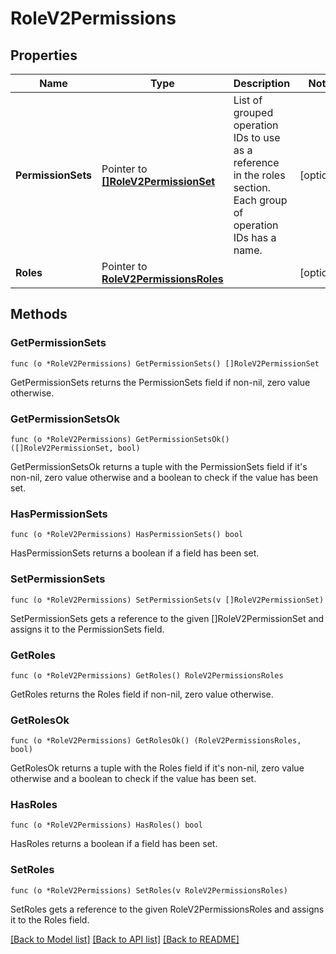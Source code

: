 # RoleV2Permissions

## Properties

Name | Type | Description | Notes
------------ | ------------- | ------------- | -------------
**PermissionSets** | Pointer to [**[]RoleV2PermissionSet**](RoleV2PermissionSet.md) | List of grouped operation IDs to use as a reference in the roles section. Each group of operation IDs has a name. | [optional] 
**Roles** | Pointer to [**RoleV2PermissionsRoles**](RoleV2Permissions_roles.md) |  | [optional] 

## Methods

### GetPermissionSets

`func (o *RoleV2Permissions) GetPermissionSets() []RoleV2PermissionSet`

GetPermissionSets returns the PermissionSets field if non-nil, zero value otherwise.

### GetPermissionSetsOk

`func (o *RoleV2Permissions) GetPermissionSetsOk() ([]RoleV2PermissionSet, bool)`

GetPermissionSetsOk returns a tuple with the PermissionSets field if it's non-nil, zero value otherwise
and a boolean to check if the value has been set.

### HasPermissionSets

`func (o *RoleV2Permissions) HasPermissionSets() bool`

HasPermissionSets returns a boolean if a field has been set.

### SetPermissionSets

`func (o *RoleV2Permissions) SetPermissionSets(v []RoleV2PermissionSet)`

SetPermissionSets gets a reference to the given []RoleV2PermissionSet and assigns it to the PermissionSets field.

### GetRoles

`func (o *RoleV2Permissions) GetRoles() RoleV2PermissionsRoles`

GetRoles returns the Roles field if non-nil, zero value otherwise.

### GetRolesOk

`func (o *RoleV2Permissions) GetRolesOk() (RoleV2PermissionsRoles, bool)`

GetRolesOk returns a tuple with the Roles field if it's non-nil, zero value otherwise
and a boolean to check if the value has been set.

### HasRoles

`func (o *RoleV2Permissions) HasRoles() bool`

HasRoles returns a boolean if a field has been set.

### SetRoles

`func (o *RoleV2Permissions) SetRoles(v RoleV2PermissionsRoles)`

SetRoles gets a reference to the given RoleV2PermissionsRoles and assigns it to the Roles field.


[[Back to Model list]](../README.md#documentation-for-models) [[Back to API list]](../README.md#documentation-for-api-endpoints) [[Back to README]](../README.md)


